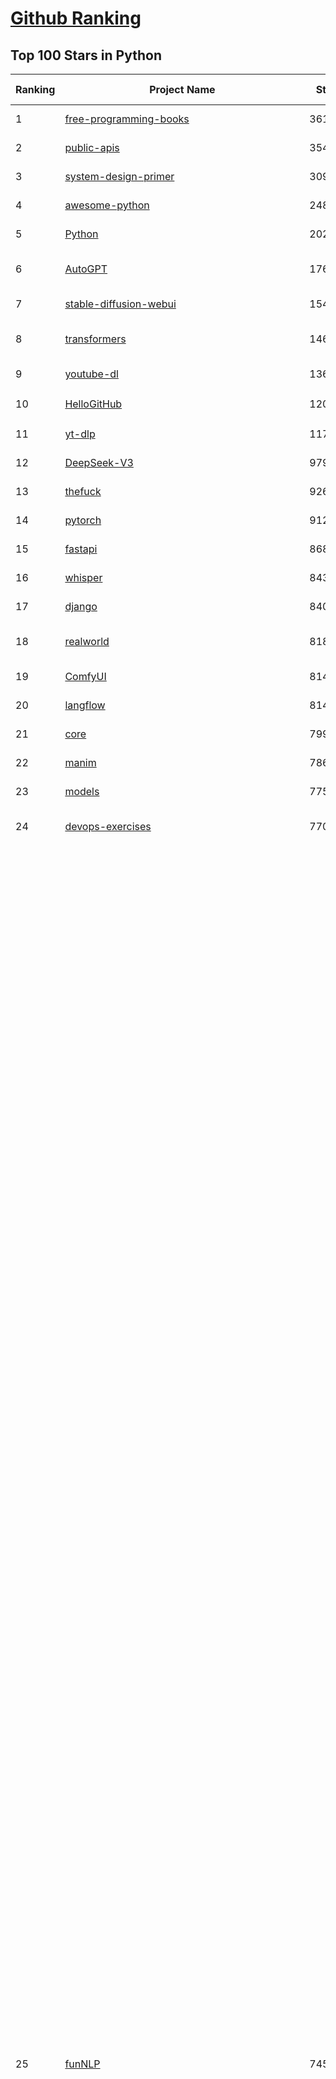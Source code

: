 [Github Ranking](../README.md)
==========

## Top 100 Stars in Python

| Ranking | Project Name | Stars | Forks | Language | Open Issues | Description | Last Commit |
| ------- | ------------ | ----- | ----- | -------- | ----------- | ----------- | ----------- |
| 1 | [free-programming-books](https://github.com/EbookFoundation/free-programming-books) | 361985 | 63675 | Python | 30 | :books: Freely available programming books | 2025-06-28T02:59:36Z |
| 2 | [public-apis](https://github.com/public-apis/public-apis) | 354673 | 37191 | Python | 4 | A collective list of free APIs | 2025-05-20T15:56:34Z |
| 3 | [system-design-primer](https://github.com/donnemartin/system-design-primer) | 309647 | 50984 | Python | 243 | Learn how to design large-scale systems. Prep for the system design interview.  Includes Anki flashcards. | 2025-05-21T11:13:33Z |
| 4 | [awesome-python](https://github.com/vinta/awesome-python) | 248860 | 25916 | Python | 0 | An opinionated list of awesome Python frameworks, libraries, software and resources. | 2024-08-11T17:10:18Z |
| 5 | [Python](https://github.com/TheAlgorithms/Python) | 202423 | 46976 | Python | 71 | All Algorithms implemented in Python | 2025-06-30T17:50:38Z |
| 6 | [AutoGPT](https://github.com/Significant-Gravitas/AutoGPT) | 176613 | 45845 | Python | 142 | AutoGPT is the vision of accessible AI for everyone, to use and to build on. Our mission is to provide the tools, so that you can focus on what matters. | 2025-07-04T03:55:13Z |
| 7 | [stable-diffusion-webui](https://github.com/AUTOMATIC1111/stable-diffusion-webui) | 154130 | 28628 | Python | 2354 | Stable Diffusion web UI | 2025-05-03T06:17:03Z |
| 8 | [transformers](https://github.com/huggingface/transformers) | 146413 | 29519 | Python | 1075 | 🤗 Transformers: the model-definition framework for state-of-the-art machine learning models in text, vision, audio, and multimodal models, for both inference and training.  | 2025-07-03T23:41:06Z |
| 9 | [youtube-dl](https://github.com/ytdl-org/youtube-dl) | 136336 | 10386 | Python | 3643 | Command-line program to download videos from YouTube.com and other video sites | 2025-05-04T11:53:05Z |
| 10 | [HelloGitHub](https://github.com/521xueweihan/HelloGitHub) | 120277 | 10511 | Python | 198 | :octocat: 分享 GitHub 上有趣、入门级的开源项目。Share interesting, entry-level open source projects on GitHub. | 2025-06-27T04:22:51Z |
| 11 | [yt-dlp](https://github.com/yt-dlp/yt-dlp) | 117590 | 9295 | Python | 1561 | A feature-rich command-line audio/video downloader | 2025-07-02T13:21:07Z |
| 12 | [DeepSeek-V3](https://github.com/deepseek-ai/DeepSeek-V3) | 97994 | 15944 | Python | 42 | None | 2025-06-27T08:46:37Z |
| 13 | [thefuck](https://github.com/nvbn/thefuck) | 92646 | 3720 | Python | 283 | Magnificent app which corrects your previous console command. | 2024-07-19T14:56:13Z |
| 14 | [pytorch](https://github.com/pytorch/pytorch) | 91222 | 24579 | Python | 15292 | Tensors and Dynamic neural networks in Python with strong GPU acceleration | 2025-07-04T04:05:30Z |
| 15 | [fastapi](https://github.com/fastapi/fastapi) | 86887 | 7551 | Python | 49 | FastAPI framework, high performance, easy to learn, fast to code, ready for production | 2025-07-02T19:07:33Z |
| 16 | [whisper](https://github.com/openai/whisper) | 84317 | 10281 | Python | 0 | Robust Speech Recognition via Large-Scale Weak Supervision | 2025-06-26T01:05:52Z |
| 17 | [django](https://github.com/django/django) | 84095 | 32703 | Python | 0 | The Web framework for perfectionists with deadlines. | 2025-07-03T13:23:25Z |
| 18 | [realworld](https://github.com/gothinkster/realworld) | 81810 | 7449 | Python | 42 | "The mother of all demo apps" — Exemplary fullstack Medium.com clone powered by React, Angular, Node, Django, and many more | 2025-07-03T16:00:13Z |
| 19 | [ComfyUI](https://github.com/comfyanonymous/ComfyUI) | 81483 | 9029 | Python | 2394 | The most powerful and modular diffusion model GUI, api and backend with a graph/nodes interface. | 2025-07-03T23:20:53Z |
| 20 | [langflow](https://github.com/langflow-ai/langflow) | 81430 | 6991 | Python | 416 | Langflow is a powerful tool for building and deploying AI-powered agents and workflows. | 2025-07-04T00:58:25Z |
| 21 | [core](https://github.com/home-assistant/core) | 79947 | 34211 | Python | 2556 | :house_with_garden: Open source home automation that puts local control and privacy first. | 2025-07-03T22:35:39Z |
| 22 | [manim](https://github.com/3b1b/manim) | 78659 | 6773 | Python | 445 | Animation engine for explanatory math videos | 2025-06-14T15:50:43Z |
| 23 | [models](https://github.com/tensorflow/models) | 77598 | 45563 | Python | 1075 | Models and examples built with TensorFlow | 2025-06-26T05:06:42Z |
| 24 | [devops-exercises](https://github.com/bregman-arie/devops-exercises) | 77020 | 17295 | Python | 35 | Linux, Jenkins, AWS, SRE, Prometheus, Docker, Python, Ansible, Git, Kubernetes, Terraform, OpenStack, SQL, NoSQL, Azure, GCP, DNS, Elastic, Network, Virtualization. DevOps Interview Questions | 2025-04-24T19:36:05Z |
| 25 | [funNLP](https://github.com/fighting41love/funNLP) | 74542 | 14901 | Python | 33 | 中英文敏感词、语言检测、中外手机/电话归属地/运营商查询、名字推断性别、手机号抽取、身份证抽取、邮箱抽取、中日文人名库、中文缩写库、拆字词典、词汇情感值、停用词、反动词表、暴恐词表、繁简体转换、英文模拟中文发音、汪峰歌词生成器、职业名称词库、同义词库、反义词库、否定词库、汽车品牌词库、汽车零件词库、连续英文切割、各种中文词向量、公司名字大全、古诗词库、IT词库、财经词库、成语词库、地名词库、历史名人词库、诗词词库、医学词库、饮食词库、法律词库、汽车词库、动物词库、中文聊天语料、中文谣言数据、百度中文问答数据集、句子相似度匹配算法集合、bert资源、文本生成&摘要相关工具、cocoNLP信息抽取工具、国内电话号码正则匹配、清华大学XLORE:中英文跨语言百科知识图谱、清华大学人工智能技术系列报告、自然语言生成、NLU太难了系列、自动对联数据及机器人、用户名黑名单列表、罪名法务名词及分类模型、微信公众号语料、cs224n深度学习自然语言处理课程、中文手写汉字识别、中文自然语言处理 语料/数据集、变量命名神器、分词语料库+代码、任务型对话英文数据集、ASR 语音数据集 + 基于深度学习的中文语音识别系统、笑声检测器、Microsoft多语言数字/单位/如日期时间识别包、中华新华字典数据库及api(包括常用歇后语、成语、词语和汉字)、文档图谱自动生成、SpaCy 中文模型、Common Voice语音识别数据集新版、神经网络关系抽取、基于bert的命名实体识别、关键词(Keyphrase)抽取包pke、基于医疗领域知识图谱的问答系统、基于依存句法与语义角色标注的事件三元组抽取、依存句法分析4万句高质量标注数据、cnocr：用来做中文OCR的Python3包、中文人物关系知识图谱项目、中文nlp竞赛项目及代码汇总、中文字符数据、speech-aligner: 从“人声语音”及其“语言文本”产生音素级别时间对齐标注的工具、AmpliGraph: 知识图谱表示学习(Python)库：知识图谱概念链接预测、Scattertext 文本可视化(python)、语言/知识表示工具：BERT & ERNIE、中文对比英文自然语言处理NLP的区别综述、Synonyms中文近义词工具包、HarvestText领域自适应文本挖掘工具（新词发现-情感分析-实体链接等）、word2word：(Python)方便易用的多语言词-词对集：62种语言/3,564个多语言对、语音识别语料生成工具：从具有音频/字幕的在线视频创建自动语音识别(ASR)语料库、构建医疗实体识别的模型（包含词典和语料标注）、单文档非监督的关键词抽取、Kashgari中使用gpt-2语言模型、开源的金融投资数据提取工具、文本自动摘要库TextTeaser: 仅支持英文、人民日报语料处理工具集、一些关于自然语言的基本模型、基于14W歌曲知识库的问答尝试--功能包括歌词接龙and已知歌词找歌曲以及歌曲歌手歌词三角关系的问答、基于Siamese bilstm模型的相似句子判定模型并提供训练数据集和测试数据集、用Transformer编解码模型实现的根据Hacker News文章标题自动生成评论、用BERT进行序列标记和文本分类的模板代码、LitBank：NLP数据集——支持自然语言处理和计算人文学科任务的100部带标记英文小说语料、百度开源的基准信息抽取系统、虚假新闻数据集、Facebook: LAMA语言模型分析，提供Transformer-XL/BERT/ELMo/GPT预训练语言模型的统一访问接口、CommonsenseQA：面向常识的英文QA挑战、中文知识图谱资料、数据及工具、各大公司内部里大牛分享的技术文档 PDF 或者 PPT、自然语言生成SQL语句（英文）、中文NLP数据增强（EDA）工具、英文NLP数据增强工具 、基于医药知识图谱的智能问答系统、京东商品知识图谱、基于mongodb存储的军事领域知识图谱问答项目、基于远监督的中文关系抽取、语音情感分析、中文ULMFiT-情感分析-文本分类-语料及模型、一个拍照做题程序、世界各国大规模人名库、一个利用有趣中文语料库 qingyun 训练出来的中文聊天机器人、中文聊天机器人seqGAN、省市区镇行政区划数据带拼音标注、教育行业新闻语料库包含自动文摘功能、开放了对话机器人-知识图谱-语义理解-自然语言处理工具及数据、中文知识图谱：基于百度百科中文页面-抽取三元组信息-构建中文知识图谱、masr: 中文语音识别-提供预训练模型-高识别率、Python音频数据增广库、中文全词覆盖BERT及两份阅读理解数据、ConvLab：开源多域端到端对话系统平台、中文自然语言处理数据集、基于最新版本rasa搭建的对话系统、基于TensorFlow和BERT的管道式实体及关系抽取、一个小型的证券知识图谱/知识库、复盘所有NLP比赛的TOP方案、OpenCLaP：多领域开源中文预训练语言模型仓库、UER：基于不同语料+编码器+目标任务的中文预训练模型仓库、中文自然语言处理向量合集、基于金融-司法领域(兼有闲聊性质)的聊天机器人、g2pC：基于上下文的汉语读音自动标记模块、Zincbase 知识图谱构建工具包、诗歌质量评价/细粒度情感诗歌语料库、快速转化「中文数字」和「阿拉伯数字」、百度知道问答语料库、基于知识图谱的问答系统、jieba_fast 加速版的jieba、正则表达式教程、中文阅读理解数据集、基于BERT等最新语言模型的抽取式摘要提取、Python利用深度学习进行文本摘要的综合指南、知识图谱深度学习相关资料整理、维基大规模平行文本语料、StanfordNLP 0.2.0：纯Python版自然语言处理包、NeuralNLP-NeuralClassifier：腾讯开源深度学习文本分类工具、端到端的封闭域对话系统、中文命名实体识别：NeuroNER vs. BertNER、新闻事件线索抽取、2019年百度的三元组抽取比赛：“科学空间队”源码、基于依存句法的开放域文本知识三元组抽取和知识库构建、中文的GPT2训练代码、ML-NLP - 机器学习(Machine Learning)NLP面试中常考到的知识点和代码实现、nlp4han:中文自然语言处理工具集(断句/分词/词性标注/组块/句法分析/语义分析/NER/N元语法/HMM/代词消解/情感分析/拼写检查、XLM：Facebook的跨语言预训练语言模型、用基于BERT的微调和特征提取方法来进行知识图谱百度百科人物词条属性抽取、中文自然语言处理相关的开放任务-数据集-当前最佳结果、CoupletAI - 基于CNN+Bi-LSTM+Attention 的自动对对联系统、抽象知识图谱、MiningZhiDaoQACorpus - 580万百度知道问答数据挖掘项目、brat rapid annotation tool: 序列标注工具、大规模中文知识图谱数据：1.4亿实体、数据增强在机器翻译及其他nlp任务中的应用及效果、allennlp阅读理解:支持多种数据和模型、PDF表格数据提取工具 、 Graphbrain：AI开源软件库和科研工具，目的是促进自动意义提取和文本理解以及知识的探索和推断、简历自动筛选系统、基于命名实体识别的简历自动摘要、中文语言理解测评基准，包括代表性的数据集&基准模型&语料库&排行榜、树洞 OCR 文字识别 、从包含表格的扫描图片中识别表格和文字、语声迁移、Python口语自然语言处理工具集(英文)、 similarity：相似度计算工具包，java编写、海量中文预训练ALBERT模型 、Transformers 2.0 、基于大规模音频数据集Audioset的音频增强 、Poplar：网页版自然语言标注工具、图片文字去除，可用于漫画翻译 、186种语言的数字叫法库、Amazon发布基于知识的人-人开放领域对话数据集 、中文文本纠错模块代码、繁简体转换 、 Python实现的多种文本可读性评价指标、类似于人名/地名/组织机构名的命名体识别数据集 、东南大学《知识图谱》研究生课程(资料)、. 英文拼写检查库 、 wwsearch是企业微信后台自研的全文检索引擎、CHAMELEON：深度学习新闻推荐系统元架构 、 8篇论文梳理BERT相关模型进展与反思、DocSearch：免费文档搜索引擎、 LIDA：轻量交互式对话标注工具 、aili - the fastest in-memory index in the East 东半球最快并发索引 、知识图谱车音工作项目、自然语言生成资源大全 、中日韩分词库mecab的Python接口库、中文文本摘要/关键词提取、汉字字符特征提取器 (featurizer)，提取汉字的特征（发音特征、字形特征）用做深度学习的特征、中文生成任务基准测评 、中文缩写数据集、中文任务基准测评 - 代表性的数据集-基准(预训练)模型-语料库-baseline-工具包-排行榜、PySS3：面向可解释AI的SS3文本分类器机器可视化工具 、中文NLP数据集列表、COPE - 格律诗编辑程序、doccano：基于网页的开源协同多语言文本标注工具 、PreNLP：自然语言预处理库、简单的简历解析器，用来从简历中提取关键信息、用于中文闲聊的GPT2模型：GPT2-chitchat、基于检索聊天机器人多轮响应选择相关资源列表(Leaderboards、Datasets、Papers)、(Colab)抽象文本摘要实现集锦(教程 、词语拼音数据、高效模糊搜索工具、NLP数据增广资源集、微软对话机器人框架 、 GitHub Typo Corpus：大规模GitHub多语言拼写错误/语法错误数据集、TextCluster：短文本聚类预处理模块 Short text cluster、面向语音识别的中文文本规范化、BLINK：最先进的实体链接库、BertPunc：基于BERT的最先进标点修复模型、Tokenizer：快速、可定制的文本词条化库、中文语言理解测评基准，包括代表性的数据集、基准(预训练)模型、语料库、排行榜、spaCy 医学文本挖掘与信息提取 、 NLP任务示例项目代码集、 python拼写检查库、chatbot-list - 行业内关于智能客服、聊天机器人的应用和架构、算法分享和介绍、语音质量评价指标(MOSNet, BSSEval, STOI, PESQ, SRMR)、 用138GB语料训练的法文RoBERTa预训练语言模型 、BERT-NER-Pytorch：三种不同模式的BERT中文NER实验、无道词典 - 有道词典的命令行版本，支持英汉互查和在线查询、2019年NLP亮点回顾、 Chinese medical dialogue data 中文医疗对话数据集 、最好的汉字数字(中文数字)-阿拉伯数字转换工具、 基于百科知识库的中文词语多词义/义项获取与特定句子词语语义消歧、awesome-nlp-sentiment-analysis - 情感分析、情绪原因识别、评价对象和评价词抽取、LineFlow：面向所有深度学习框架的NLP数据高效加载器、中文医学NLP公开资源整理 、MedQuAD：(英文)医学问答数据集、将自然语言数字串解析转换为整数和浮点数、Transfer Learning in Natural Language Processing (NLP) 、面向语音识别的中文/英文发音辞典、Tokenizers：注重性能与多功能性的最先进分词器、CLUENER 细粒度命名实体识别 Fine Grained Named Entity Recognition、 基于BERT的中文命名实体识别、中文谣言数据库、NLP数据集/基准任务大列表、nlp相关的一些论文及代码, 包括主题模型、词向量(Word Embedding)、命名实体识别(NER)、文本分类(Text Classificatin)、文本生成(Text Generation)、文本相似性(Text Similarity)计算等，涉及到各种与nlp相关的算法，基于keras和tensorflow 、Python文本挖掘/NLP实战示例、 Blackstone：面向非结构化法律文本的spaCy pipeline和NLP模型通过同义词替换实现文本“变脸” 、中文 预训练 ELECTREA 模型: 基于对抗学习 pretrain Chinese Model 、albert-chinese-ner - 用预训练语言模型ALBERT做中文NER 、基于GPT2的特定主题文本生成/文本增广、开源预训练语言模型合集、多语言句向量包、编码、标记和实现：一种可控高效的文本生成方法、 英文脏话大列表 、attnvis：GPT2、BERT等transformer语言模型注意力交互可视化、CoVoST：Facebook发布的多语种语音-文本翻译语料库，包括11种语言(法语、德语、荷兰语、俄语、西班牙语、意大利语、土耳其语、波斯语、瑞典语、蒙古语和中文)的语音、文字转录及英文译文、Jiagu自然语言处理工具 - 以BiLSTM等模型为基础，提供知识图谱关系抽取 中文分词 词性标注 命名实体识别 情感分析 新词发现 关键词 文本摘要 文本聚类等功能、用unet实现对文档表格的自动检测，表格重建、NLP事件提取文献资源列表 、 金融领域自然语言处理研究资源大列表、CLUEDatasetSearch - 中英文NLP数据集：搜索所有中文NLP数据集，附常用英文NLP数据集 、medical_NER - 中文医学知识图谱命名实体识别 、(哈佛)讲因果推理的免费书、知识图谱相关学习资料/数据集/工具资源大列表、Forte：灵活强大的自然语言处理pipeline工具集 、Python字符串相似性算法库、PyLaia：面向手写文档分析的深度学习工具包、TextFooler：针对文本分类/推理的对抗文本生成模块、Haystack：灵活、强大的可扩展问答(QA)框架、中文关键短语抽取工具 | 2024-05-10T07:38:24Z |
| 26 | [Deep-Live-Cam](https://github.com/hacksider/Deep-Live-Cam) | 71509 | 10227 | Python | 94 | real time face swap and one-click video deepfake with only a single image | 2025-07-02T10:37:16Z |
| 27 | [d2l-zh](https://github.com/d2l-ai/d2l-zh) | 70383 | 11710 | Python | 0 | 《动手学深度学习》：面向中文读者、能运行、可讨论。中英文版被70多个国家的500多所大学用于教学。 | 2024-07-30T09:32:19Z |
| 28 | [screenshot-to-code](https://github.com/abi/screenshot-to-code) | 70299 | 8680 | Python | 100 | Drop in a screenshot and convert it to clean code (HTML/Tailwind/React/Vue) | 2025-07-03T21:04:54Z |
| 29 | [flask](https://github.com/pallets/flask) | 69869 | 16492 | Python | 3 | The Python micro framework for building web applications. | 2025-06-12T20:48:14Z |
| 30 | [gpt_academic](https://github.com/binary-husky/gpt_academic) | 68882 | 8359 | Python | 259 | 为GPT/GLM等LLM大语言模型提供实用化交互接口，特别优化论文阅读/润色/写作体验，模块化设计，支持自定义快捷按钮&函数插件，支持Python和C++等项目剖析&自译解功能，PDF/LaTex论文翻译&总结功能，支持并行问询多种LLM模型，支持chatglm3等本地模型。接入通义千问, deepseekcoder, 讯飞星火, 文心一言, llama2, rwkv, claude2, moss等。 | 2025-06-24T17:35:03Z |
| 31 | [awesome-machine-learning](https://github.com/josephmisiti/awesome-machine-learning) | 68782 | 14989 | Python | 0 | A curated list of awesome Machine Learning frameworks, libraries and software. | 2025-06-25T14:00:11Z |
| 32 | [cpython](https://github.com/python/cpython) | 67721 | 32250 | Python | 7262 | The Python programming language | 2025-07-04T03:48:55Z |
| 33 | [PayloadsAllTheThings](https://github.com/swisskyrepo/PayloadsAllTheThings) | 67316 | 15560 | Python | 0 | A list of useful payloads and bypass for Web Application Security and Pentest/CTF | 2025-07-02T20:24:36Z |
| 34 | [sherlock](https://github.com/sherlock-project/sherlock) | 66440 | 7641 | Python | 99 | Hunt down social media accounts by username across social networks | 2025-05-06T09:55:10Z |
| 35 | [ansible](https://github.com/ansible/ansible) | 65509 | 24041 | Python | 535 | Ansible is a radically simple IT automation platform that makes your applications and systems easier to deploy and maintain. Automate everything from code deployment to network configuration to cloud management, in a language that approaches plain English, using SSH, with no agents to install on remote systems. https://docs.ansible.com. | 2025-07-03T23:25:33Z |
| 36 | [new-pac](https://github.com/Alvin9999/new-pac) | 64724 | 10107 | Python | 425 | 翻墙-科学上网、自由上网、免费科学上网、免费翻墙、fanqiang、油管youtube/视频下载、软件、VPN、一键翻墙浏览器，vps一键搭建翻墙服务器脚本/教程，免费shadowsocks/ss/ssr/v2ray/goflyway账号/节点，翻墙梯子，电脑、手机、iOS、安卓、windows、Mac、Linux、路由器翻墙、科学上网、youtube视频下载、youtube油管镜像/免翻墙网站、美区apple id共享账号、翻墙-科学上网-梯子 | 2025-07-04T03:55:08Z |
| 37 | [browser-use](https://github.com/browser-use/browser-use) | 64612 | 7381 | Python | 450 | 🌐 Make websites accessible for AI agents. Automate tasks online with ease. | 2025-07-03T22:50:24Z |
| 38 | [gpt4free](https://github.com/xtekky/gpt4free) | 64545 | 13660 | Python | 15 | The official gpt4free repository \| various collection of powerful language models \| o4, o3 and deepseek r1, gpt-4.1, gemini 2.5 | 2025-07-01T20:17:16Z |
| 39 | [keras](https://github.com/keras-team/keras) | 63173 | 19586 | Python | 222 | Deep Learning for humans | 2025-07-03T19:37:23Z |
| 40 | [scikit-learn](https://github.com/scikit-learn/scikit-learn) | 62529 | 26009 | Python | 1586 | scikit-learn: machine learning in Python | 2025-07-03T10:50:38Z |
| 41 | [annotated_deep_learning_paper_implementations](https://github.com/labmlai/annotated_deep_learning_paper_implementations) | 61629 | 6233 | Python | 31 | 🧑‍🏫 60+ Implementations/tutorials of deep learning papers with side-by-side notes 📝; including transformers (original, xl, switch, feedback, vit, ...), optimizers (adam, adabelief, sophia, ...), gans(cyclegan, stylegan2, ...), 🎮 reinforcement learning (ppo, dqn), capsnet, distillation, ... 🧠 | 2024-08-24T09:18:59Z |
| 42 | [open-interpreter](https://github.com/OpenInterpreter/open-interpreter) | 59846 | 5095 | Python | 223 | A natural language interface for computers | 2025-04-23T07:18:30Z |
| 43 | [OpenHands](https://github.com/All-Hands-AI/OpenHands) | 59843 | 6993 | Python | 294 | 🙌 OpenHands: Code Less, Make More | 2025-07-04T00:22:09Z |
| 44 | [markitdown](https://github.com/microsoft/markitdown) | 59824 | 3125 | Python | 219 | Python tool for converting files and office documents to Markdown. | 2025-06-04T04:09:25Z |
| 45 | [localstack](https://github.com/localstack/localstack) | 59464 | 4180 | Python | 247 | 💻 A fully functional local AWS cloud stack. Develop and test your cloud & Serverless apps offline | 2025-07-04T00:07:02Z |
| 46 | [ragflow](https://github.com/infiniflow/ragflow) | 58874 | 5837 | Python | 2351 | RAGFlow is an open-source RAG (Retrieval-Augmented Generation) engine based on deep document understanding. | 2025-07-03T13:14:32Z |
| 47 | [llama](https://github.com/meta-llama/llama) | 58456 | 9784 | Python | 437 | Inference code for Llama models | 2025-01-26T21:42:26Z |
| 48 | [scrapy](https://github.com/scrapy/scrapy) | 57426 | 10946 | Python | 456 | Scrapy, a fast high-level web crawling & scraping framework for Python. | 2025-07-02T15:46:09Z |
| 49 | [MetaGPT](https://github.com/FoundationAgents/MetaGPT) | 56952 | 6837 | Python | 18 | 🌟 The Multi-Agent Framework: First AI Software Company, Towards Natural Language Programming | 2025-06-30T11:45:55Z |
| 50 | [private-gpt](https://github.com/zylon-ai/private-gpt) | 56163 | 7536 | Python | 250 | Interact with your documents using the power of GPT, 100% privately, no data leaks | 2024-11-13T19:30:32Z |
| 51 | [you-get](https://github.com/soimort/you-get) | 55794 | 9761 | Python | 0 | :arrow_double_down: Dumb downloader that scrapes the web | 2025-04-27T15:33:25Z |
| 52 | [face_recognition](https://github.com/ageitgey/face_recognition) | 55012 | 13623 | Python | 773 | The world's simplest facial recognition api for Python and the command line | 2024-08-21T06:22:36Z |
| 53 | [Real-Time-Voice-Cloning](https://github.com/CorentinJ/Real-Time-Voice-Cloning) | 54629 | 9021 | Python | 202 | Clone a voice in 5 seconds to generate arbitrary speech in real-time | 2025-05-30T11:41:05Z |
| 54 | [yolov5](https://github.com/ultralytics/yolov5) | 54467 | 17013 | Python | 246 | YOLOv5 🚀 in PyTorch > ONNX > CoreML > TFLite | 2025-07-04T02:00:37Z |
| 55 | [gpt-engineer](https://github.com/AntonOsika/gpt-engineer) | 54413 | 7186 | Python | 24 | CLI platform to experiment with codegen. Precursor to: https://lovable.dev | 2025-05-14T10:15:10Z |
| 56 | [openpilot](https://github.com/commaai/openpilot) | 54253 | 9861 | Python | 127 | openpilot is an operating system for robotics. Currently, it upgrades the driver assistance system on 300+ supported cars. | 2025-07-04T03:57:51Z |
| 57 | [faceswap](https://github.com/deepfakes/faceswap) | 54193 | 13426 | Python | 33 | Deepfakes Software For All | 2025-05-21T16:58:55Z |
| 58 | [LLaMA-Factory](https://github.com/hiyouga/LLaMA-Factory) | 53497 | 6555 | Python | 507 | Unified Efficient Fine-Tuning of 100+ LLMs & VLMs (ACL 2024) | 2025-07-02T14:08:44Z |
| 59 | [requests](https://github.com/psf/requests) | 53003 | 9496 | Python | 196 | A simple, yet elegant, HTTP library. | 2025-06-16T19:10:38Z |
| 60 | [hackingtool](https://github.com/Z4nzu/hackingtool) | 52906 | 5701 | Python | 51 | ALL IN ONE Hacking Tool For Hackers | 2025-03-03T15:17:19Z |
| 61 | [rich](https://github.com/Textualize/rich) | 52678 | 1855 | Python | 201 | Rich is a Python library for rich text and beautiful formatting in the terminal. | 2025-06-24T13:02:12Z |
| 62 | [vllm](https://github.com/vllm-project/vllm) | 51397 | 8488 | Python | 1869 | A high-throughput and memory-efficient inference and serving engine for LLMs | 2025-07-04T03:33:45Z |
| 63 | [PaddleOCR](https://github.com/PaddlePaddle/PaddleOCR) | 51214 | 8383 | Python | 155 | Awesome multilingual OCR and Document Parsing toolkits based on PaddlePaddle (practical ultra lightweight OCR system, support 80+ languages recognition, provide data annotation and synthesis tools, support training and deployment among server, mobile, embedded and IoT devices) | 2025-07-03T13:39:13Z |
| 64 | [grok-1](https://github.com/xai-org/grok-1) | 50298 | 8351 | Python | 0 | Grok open release | 2024-08-30T04:17:25Z |
| 65 | [GPT-SoVITS](https://github.com/RVC-Boss/GPT-SoVITS) | 48362 | 5317 | Python | 838 | 1 min voice data can also be used to train a good TTS model! (few shot voice cloning) | 2025-07-02T14:48:28Z |
| 66 | [awesome-llm-apps](https://github.com/Shubhamsaboo/awesome-llm-apps) | 47839 | 5487 | Python | 3 | Collection of awesome LLM apps with AI Agents and RAG using OpenAI, Anthropic, Gemini and opensource models. | 2025-07-02T20:52:31Z |
| 67 | [professional-programming](https://github.com/charlax/professional-programming) | 47729 | 3795 | Python | 0 | A collection of learning resources for curious software engineers | 2025-06-30T03:09:46Z |
| 68 | [OpenManus](https://github.com/FoundationAgents/OpenManus) | 47554 | 8306 | Python | 426 | No fortress, purely open ground.  OpenManus is Coming. | 2025-06-30T09:59:38Z |
| 69 | [big-list-of-naughty-strings](https://github.com/minimaxir/big-list-of-naughty-strings) | 47250 | 2154 | Python | 69 | The Big List of Naughty Strings is a list of strings which have a high probability of causing issues when used as user-input data. | 2024-04-18T03:26:59Z |
| 70 | [30-Days-Of-Python](https://github.com/Asabeneh/30-Days-Of-Python) | 47235 | 9017 | Python | 58 | 30 days of Python programming challenge is a step-by-step guide to learn the Python programming language in 30 days. This challenge may take more than100 days, follow your own pace.  These videos may help too: https://www.youtube.com/channel/UC7PNRuno1rzYPb1xLa4yktw | 2025-06-04T21:49:56Z |
| 71 | [crawl4ai](https://github.com/unclecode/crawl4ai) | 47099 | 4528 | Python | 173 | 🚀🤖 Crawl4AI: Open-source LLM Friendly Web Crawler & Scraper. Don't be shy, join here: https://discord.gg/jP8KfhDhyN | 2025-07-02T12:07:31Z |
| 72 | [autogen](https://github.com/microsoft/autogen) | 46827 | 7120 | Python | 388 | A programming framework for agentic AI 🤖 PyPi: autogen-agentchat Discord: https://aka.ms/autogen-discord Office Hour: https://aka.ms/autogen-officehour | 2025-07-03T17:10:43Z |
| 73 | [pandas](https://github.com/pandas-dev/pandas) | 45857 | 18644 | Python | 3663 | Flexible and powerful data analysis / manipulation library for Python, providing labeled data structures similar to R data.frame objects, statistical functions, and much more | 2025-07-03T22:49:57Z |
| 74 | [Fooocus](https://github.com/lllyasviel/Fooocus) | 45601 | 7210 | Python | 208 | Focus on prompting and generating | 2025-01-24T10:55:35Z |
| 75 | [text-generation-webui](https://github.com/oobabooga/text-generation-webui) | 44199 | 5681 | Python | 2555 | LLM UI with advanced features, easy setup, and multiple backend support. | 2025-07-04T03:37:21Z |
| 76 | [odoo](https://github.com/odoo/odoo) | 43927 | 28502 | Python | 3222 | Odoo. Open Source Apps To Grow Your Business. | 2025-07-04T03:59:38Z |
| 77 | [llama_index](https://github.com/run-llama/llama_index) | 42823 | 6154 | Python | 222 | LlamaIndex is the leading framework for building LLM-powered agents over your data. | 2025-07-04T02:26:20Z |
| 78 | [ultralytics](https://github.com/ultralytics/ultralytics) | 42668 | 8324 | Python | 279 | Ultralytics YOLO11 🚀 | 2025-07-03T16:40:15Z |
| 79 | [nanoGPT](https://github.com/karpathy/nanoGPT) | 42518 | 7108 | Python | 224 | The simplest, fastest repository for training/finetuning medium-sized GPTs. | 2024-12-09T23:53:04Z |
| 80 | [OpenBB](https://github.com/OpenBB-finance/OpenBB) | 42180 | 3802 | Python | 42 | Investment Research for Everyone, Everywhere. | 2025-07-03T21:17:38Z |
| 81 | [python-patterns](https://github.com/faif/python-patterns) | 41610 | 7015 | Python | 11 | A collection of design patterns/idioms in Python | 2025-05-07T15:49:35Z |
| 82 | [unsloth](https://github.com/unslothai/unsloth) | 41488 | 3303 | Python | 609 | Fine-tuning & Reinforcement Learning for LLMs. 🦥 Train Qwen3, Llama 4, DeepSeek-R1, Gemma 3, TTS 2x faster with 70% less VRAM. | 2025-07-03T22:55:33Z |
| 83 | [stablediffusion](https://github.com/Stability-AI/stablediffusion) | 41263 | 5263 | Python | 248 | High-Resolution Image Synthesis with Latent Diffusion Models | 2025-06-25T14:18:37Z |
| 84 | [sentry](https://github.com/getsentry/sentry) | 41251 | 4380 | Python | 2126 | Developer-first error tracking and performance monitoring | 2025-07-04T03:48:06Z |
| 85 | [TTS](https://github.com/coqui-ai/TTS) | 41126 | 5326 | Python | 11 | 🐸💬 - a deep learning toolkit for Text-to-Speech, battle-tested in research and production | 2024-08-16T12:07:14Z |
| 86 | [diagrams](https://github.com/mingrammer/diagrams) | 41123 | 2644 | Python | 310 | :art: Diagram as Code for prototyping cloud system architectures | 2025-06-18T08:02:44Z |
| 87 | [ChatGLM-6B](https://github.com/THUDM/ChatGLM-6B) | 41083 | 5214 | Python | 558 | ChatGLM-6B: An Open Bilingual Dialogue Language Model \| 开源双语对话语言模型 | 2024-06-27T04:05:25Z |
| 88 | [ailearning](https://github.com/apachecn/ailearning) | 41061 | 11575 | Python | 2 | AiLearning：数据分析+机器学习实战+线性代数+PyTorch+NLTK+TF2 | 2024-11-12T16:21:55Z |
| 89 | [ColossalAI](https://github.com/hpcaitech/ColossalAI) | 41008 | 4521 | Python | 428 | Making large AI models cheaper, faster and more accessible | 2025-07-02T02:58:00Z |
| 90 | [airflow](https://github.com/apache/airflow) | 40847 | 15270 | Python | 1261 | Apache Airflow - A platform to programmatically author, schedule, and monitor workflows | 2025-07-04T04:02:24Z |
| 91 | [black](https://github.com/psf/black) | 40457 | 2599 | Python | 336 | The uncompromising Python code formatter | 2025-06-30T01:55:30Z |
| 92 | [streamlit](https://github.com/streamlit/streamlit) | 40215 | 3548 | Python | 1089 | Streamlit — A faster way to build and share data apps. | 2025-07-04T01:04:38Z |
| 93 | [freqtrade](https://github.com/freqtrade/freqtrade) | 40130 | 7997 | Python | 30 | Free, open source crypto trading bot | 2025-07-03T19:08:13Z |
| 94 | [mitmproxy](https://github.com/mitmproxy/mitmproxy) | 39715 | 4239 | Python | 325 | An interactive TLS-capable intercepting HTTP proxy for penetration testers and software developers. | 2025-07-01T22:42:20Z |
| 95 | [cheat.sh](https://github.com/chubin/cheat.sh) | 39582 | 1827 | Python | 124 | the only cheat sheet you need | 2025-02-01T13:32:00Z |
| 96 | [bert](https://github.com/google-research/bert) | 39292 | 9687 | Python | 791 | TensorFlow code and pre-trained models for BERT | 2024-07-23T23:39:41Z |
| 97 | [DeepSpeed](https://github.com/deepspeedai/DeepSpeed) | 39194 | 4450 | Python | 1071 | DeepSpeed is a deep learning optimization library that makes distributed training and inference easy, efficient, and effective. | 2025-07-01T16:13:44Z |
| 98 | [Deep-Learning-Papers-Reading-Roadmap](https://github.com/floodsung/Deep-Learning-Papers-Reading-Roadmap) | 39105 | 7353 | Python | 52 | Deep Learning papers reading roadmap for anyone who are eager to learn this amazing tech! | 2022-11-27T13:18:32Z |
| 99 | [gradio](https://github.com/gradio-app/gradio) | 38859 | 2962 | Python | 420 | Build and share delightful machine learning apps, all in Python. 🌟 Star to support our work! | 2025-07-03T19:02:02Z |
| 100 | [FastChat](https://github.com/lm-sys/FastChat) | 38806 | 4725 | Python | 831 | An open platform for training, serving, and evaluating large language models. Release repo for Vicuna and Chatbot Arena. | 2025-06-02T15:22:03Z |

